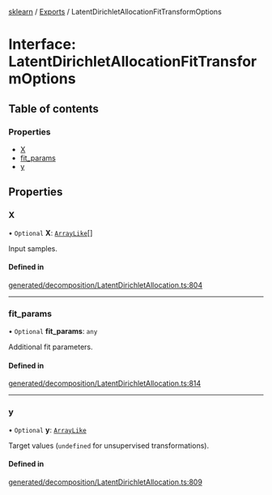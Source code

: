 [sklearn](../readme.md) / [Exports](../modules.md) / LatentDirichletAllocationFitTransformOptions

# Interface: LatentDirichletAllocationFitTransformOptions

## Table of contents

### Properties

- [X](LatentDirichletAllocationFitTransformOptions.md#x)
- [fit\_params](LatentDirichletAllocationFitTransformOptions.md#fit_params)
- [y](LatentDirichletAllocationFitTransformOptions.md#y)

## Properties

### X

• `Optional` **X**: [`ArrayLike`](../modules.md#arraylike)[]

Input samples.

#### Defined in

[generated/decomposition/LatentDirichletAllocation.ts:804](https://github.com/transitive-bullshit/scikit-learn-ts/blob/367336a/packages/sklearn/src/generated/decomposition/LatentDirichletAllocation.ts#L804)

___

### fit\_params

• `Optional` **fit\_params**: `any`

Additional fit parameters.

#### Defined in

[generated/decomposition/LatentDirichletAllocation.ts:814](https://github.com/transitive-bullshit/scikit-learn-ts/blob/367336a/packages/sklearn/src/generated/decomposition/LatentDirichletAllocation.ts#L814)

___

### y

• `Optional` **y**: [`ArrayLike`](../modules.md#arraylike)

Target values (`undefined` for unsupervised transformations).

#### Defined in

[generated/decomposition/LatentDirichletAllocation.ts:809](https://github.com/transitive-bullshit/scikit-learn-ts/blob/367336a/packages/sklearn/src/generated/decomposition/LatentDirichletAllocation.ts#L809)
